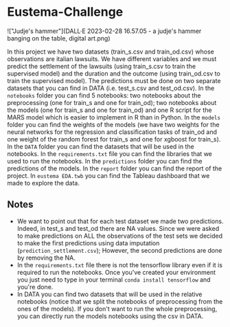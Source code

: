 # Eustema-Challenge

!["Judje's hammer"](DALL·E 2023-02-28 16.57.05 - a judje's hammer banging on the table, digital art.png)

In this project we have two datasets (train_s.csv and train_od.csv) whose observations are italian lawsuits. We have different variables and we must predict the settlement of the lawsuits (using train_s.csv to train the supervised model) and the duration and the outcome (using train_od.csv to train the supervised model). The predictions must be done on two separate datasets that you can find in DATA (i.e. test_s.csv and test_od.csv). In the `notebooks` folder you can find 5 notebooks: two notebooks about the preprocessing (one for train_s and one for train_od); two notebooks about 
the models (one for train_s and one for train_od) and one R script for the MARS model which is easier to implement in R than in Python. In the `models` folder you can find the weights of the models (we have two weights for the neural networks for the regression and classification tasks of train_od and one weight of the random forest for train_s and one for xgboost for train_s). In the `DATA` folder you can find the datasets that will be used in the notebooks. In the `requirements.txt` file you can find the libraries that we used to run the notebooks. In the `predictions` folder you can find the predictions of the models. In the `report` folder you can find the report of the project. In `eustema EDA.twb` you can find the Tableau dashboard that we made to explore the data.

## Notes 

* We want to point out that for each test dataset we made two predictions. Indeed, in test_s and test_od there are NA values. Since we were asked to make predictions on ALL the observations of the test sets we decided to make the first predictions using data imputation (`prediction_settlement.csv`); However, the second predictions are done by removing the NA. 
* In the `requirements.txt` file there is not the tensorflow library even if it is required to run the notebooks. Once you've created your environment you just need to type in your terminal `conda install tensorflow` and you're done.
* In DATA you can find two datasets that will be used in the relative notebooks (notice that we split the notebooks of preprocessing from the ones of the models). If you don't want to run the whole preprocessing, you can directly run the models notebooks using the csv in DATA.

